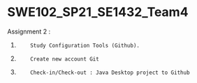 # SWE102_SP21_SE1432_Team4

Assignment 2 :

1.         Study Configuration Tools (Github).
2.         Create new account Git
3.         Check-in/Check-out : Java Desktop project to Github
